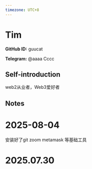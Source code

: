 ```yaml
---
timezone: UTC+8
---
```


# Tim

**GitHub ID:** guucat

**Telegram:** @aaaa Cccc

## Self-introduction

web2从业者，Web3爱好者

## Notes

<!-- Content_START -->
# 2025-08-04

安装好了git zoom metamask 等基础工具


# 2025.07.30


<!-- Content_END -->
